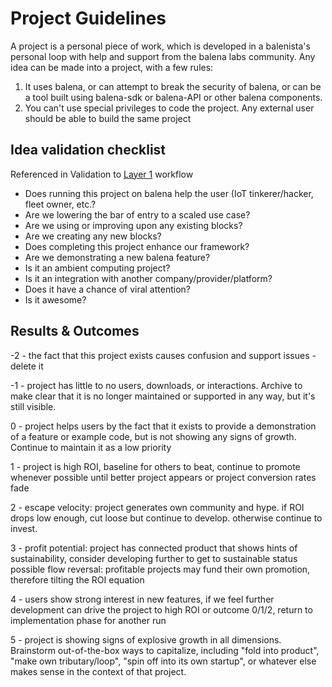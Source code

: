 # Project Guidelines

A project is a personal piece of work, which is developed in a balenista's personal loop with help and support from the balena labs community. Any idea can be made into a project, with a few rules:

1. It uses balena, or can attempt to break the security of balena, or can be a tool built using balena-sdk or balena-API or other balena components.
1. You can't use special privileges to code the project. Any external user should be able to build the same project

## Idea validation checklist

Referenced in Validation to [Layer 1](./README.md#layer-1-brainstorm-build-and-promote) workflow

* Does running this project on balena help the user (IoT tinkerer/hacker, fleet owner, etc.?
* Are we lowering the bar of entry to a scaled use case?
* Are we using or improving upon any existing blocks?
* Are we creating any new blocks?
* Does completing this project enhance our framework?
* Are we demonstrating a new balena feature?
* Is it an ambient computing project?
* Is it an integration with another company/provider/platform?
* Does it have a chance of viral attention?
* Is it awesome?

## Results & Outcomes

-2 - the fact that this project exists causes confusion and support issues - delete it

-1 - project has little to no users, downloads, or interactions. Archive to make clear that it is no longer maintained or supported in any way, but it's still visible.

0 - project helps users by the fact that it exists to provide a demonstration of a feature or example code, but is not showing any signs of growth. Continue to maintain it as a low priority

1 - project is high ROI, baseline for others to beat, continue to promote whenever possible until better project appears or project conversion rates fade

2 - escape velocity: project generates own community and hype. if ROI drops low enough, cut loose but continue to develop. otherwise continue to invest.

3 - profit potential: project has connected product that shows hints of sustainability, consider developing further to get to sustainable status
possible flow reversal: profitable projects may fund their own promotion, therefore tilting the ROI equation

4 - users show strong interest in new features, if we feel further development can drive the project to high ROI or outcome 0/1/2, return to implementation phase for another run

5 - project is showing signs of explosive growth in all dimensions. Brainstorm out-of-the-box ways to capitalize, including "fold into product", "make own tributary/loop", "spin off into its own startup", or whatever else makes sense in the context of that project.
